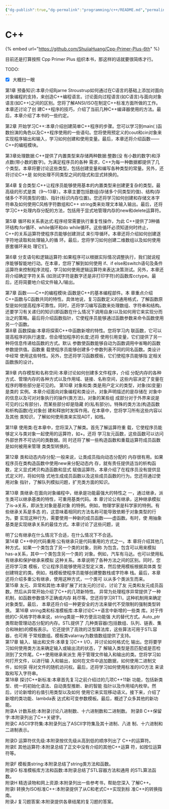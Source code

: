 ```yaml
---
{"dg-publish":true,"dg-permalink":"programming/c++/README.md","permalink":"/programming/c++/README.md/"}
---
```



# C++

{% embed url="https://github.com/ShujiaHuang/Cpp-Primer-Plus-6th" %}

目前还是打算按照 Cpp Primer Plus 组织本书，那这样的话就要很简练才行。

TODO:

* [x] 大概扫一眼

第1章 预备知识:本章介绍Bjarne Stroustrup如何通过在C语言的基础上添加对面向对象编程的支持，来创造C++编程语言。讨论面向过程语言(如C语言)与面向对象语言(如C++)之间的区别。您将了解ANSI/ISO在制定C++标准方面所做的工作。本章还讨论了创 建C++程序的技巧，介绍了当前几种C++编译器使用的方法。最后，本章介绍了本书的一些约定。

第2章 开始学习C++:本章介绍创建简单C++程序的步骤。您可以学习到main( )函数扮演的角色以及C++程序使用的一些语句。您将使用预定义的cout和cin对象来实现程序输出和输入，学习如何创建和使用变量。最后，本章还将介绍函数——C++的编程模块。&#x20;

第3章处理数据:C++提供了内置类型来存储两种数据:整数(没 有小数的数字)和浮点数(带小数的数字)。为满足程序员的各种 需求，C++为每一种数据都提供了几个类型。本章将要讨论这些类型，包括创建变量和编写各种类型的常量。另外，还将讨论C++是 如何处理不同类型之间的隐式和显式转换的。

第4章 复合类型:C++让程序员能够使用基本的内置类型来创建更复杂的类型。最高级的形式是类（9～13章）。本章主要包括数组(存储多个同类型的值)、结构(存储多个不同类型的值)、指针(标识内存位置)。您还将学习如何创建和存储文本字符串及如何使用C风格字符数组和C++ string类来处理文本输入输出。最后，还将学习C++处理内存分配的方法，包括用于显式地管理内存的new和delete运算符。

第5章 循环和关系表达式:程序经常需要执行重复性操作，为此 C++提供了3种循环结构:for循环、while循环和do while循环。这些循环必须知道何时终止，C++的关系运算符使程序员能够创建测试 来引导循环。本章还将介绍如何创建逐字符地读取和处理输入的循 环。最后，您将学习如何创建二维数组以及如何使用嵌套循环来处 理它们。

第6章 分支语句和逻辑运算符:如果程序可以根据实际情况调整执行，我们就说程序能够智能地行动。在本章，您将了解到如何使用 if、if else和switch语句及条件运算符来控制程序流程，学习如何使用逻辑运算符来表达决策测试。另外，本章还将介绍确定字符关系 (如测试字符是数字还是非打印字符)的函数库cctype。最后，还将简要地介绍文件输入/输出。

第7章 函数——C++的编程模块:函数是C++的基本编程部件。本 章重点介绍C++函数与C函数共同的特性。具体地说，复习函数定义的通用格式，了解函数原型是如何提高程序可靠性。同时，还将学习编写函数来处理数组、字符串和结构。还要学习有关递归的知识(即函数在什么情况下调用自身)以及如何用它来实现分而治之的策略。最后将介绍函数指针，它使程序员能够通过函数参数来命令函数使用另一个函数。\
第8章 函数探幽:本章将探索C++中函数新增的特性。您将学习内 联函数，它可以提高程序的执行速度，但会增加程序的长度;还将 使用引用变量，它们提供了另一种将信息传递给函数的方式。默认 参数使函数能够自动为函数调用中省略的函数参数提供值。函数重 载使程序员能够创建多个参数列表不同的同名函数。类设计中经常 使用这些特性。另外，您还将学习函数模板，它们使程序员能够指 定相关函数族的设计。

第9章 内存模型和名称空间:本章讨论如何创建多文件程序，介绍 分配内存的各种方式、管理内存的各种方式以及作用域、链接、名称空间，这些内容决定了变量在程序的哪些部分是可见的。 第10章 对象和类:类是用户定义的类型，对象(如变量)是类的 实例。本章介绍面向对象编程和类设计。对象声明描述的是存储在 对象中的信息以及可对对象执行的操作(类方法)。对象的某些组 成部分对于外界来说是可见的(公有部分)，而某些部分却是隐藏 的(私有部分)。特殊的类方法(构造函数和析构函数)在对象创 建和释放时发挥作用。在本章中，您将学习所有这些内容以及其他 类知识，了解如何使用类来实现ADT，如栈。

第11章 使用类:在本章中，您将深入了解类。首先了解运算符重 载，它使程序员能够定义与类对象一起使用的运算符，如+。还将 学习友元函数，这些函数可以访问外部世界不可访问的类数据。同 时还将了解一些构造函数和重载运算符成员函数是如何被用来管理 类类型转换的。

第12章 类和动态内存分配:一般来说，让类成员指向动态分配的 内存很有用。如果程序员在类构造函数中使用new来分配动态内 存，就有责任提供适当的析构函数，定义显式拷贝构造函数和显式 赋值运算符。本章介绍了在程序员没有提供显式定义时，将如何隐 式地生成成员函数以及这些成员函数的行为。您还将通过使用对象 指针，了解队列模拟问题，扩充类方面的知识。

第13章 类继承:在面向对象编程中，继承是功能最强大的特性之 一，通过继承，派生类可以继承基类的特性，可重用基类代码。本 章讨论公有继承，这种继承模拟了is-a关系，即派生对象是基对象 的特例。例如，物理学家是科学家的特例。有些继承关系是多态 的，这意味着相同的方法名称可能导致依赖于对象类型的行为。要 实现这种行为，需要使用一种新的成员函数——虚函数。有时，使 用抽象基类是实现继承关系的最佳方式。本章讨论了这些问题，说

明了公有继承在什么情况下合适，在什么情况下不合适。\
第14章 C++中的代码重用:公有继承只是代码重用的方式之一。本 章将介绍其他几种方式。如果一个类包含了另一个类的对象，则称 为包含。包含可以用来模拟has-a关系，其中一个类包含另一个类的 对象。例如，汽车有马达。也可以使用私有继承和保护继承来模拟 这种关系。本章说明了各种方法之间的区别。同时，您还将学习类 模板，它让程序员能够使用泛型定义类，然后使用模板根据具体类 型创建特定的类。例如，栈模板使程序员能够创建整数栈或字符串 栈。最后，本章还将介绍多重公有继承，使用这种方式，一个类可 以从多个类派生而来。\
第15章 友元、异常和其他:本章扩展了对友元的讨论，讨论了友 元类和友元成员函数。然后从异常开始介绍了C++的几项新特性。 异常为处理程序异常提供了一种机制，如函数参数值不正确或内存 耗尽等。您还将学习RTTI，这种机制用来确定对象类型。最后， 本章还将介绍一种更安全的方法来替代不受限制的强制类型转换。 第16章 string类和标准模板库:本章讨论C++语言中新增的一些类 库。对于传统的C-风格字符串来说，string类是一种方便且功能强 大的替代方式。Auto\_ptr类帮助管理动态分配的内存。STL提供了 几种类容器(包括数组、队列、链表、集合和映射)的模板表示。 它还提供了高效的泛型算法库，这些算法可用于STL容器，也可用 于常规数组。模板类valarray为数值数组提供了支持。\
第17章 输入、输出和文件:本章复习C++ I/O，并讨论如何格式化 输出。您将要学习如何使用类方法来确定输入或输出流的状态，了 解输入类型是否匹配或是否检测到了文件尾。C++使用继承来派生 用于管理文件输入和输出的类。您将学习如何打开文件，以进行输 入和输出，如何在文件中追加数据，如何使用二进制文件，如何获 得对文件的随机访问权。最后，还将学习如何使用标准的I/O方法 来读取和写入字符串。\
第18章 探讨C++新标准:本章首先复习之前介绍过的几项C++11新 功能，包括新类型、统一的初始化语法、自动类型推断、新的智能 指针以及作用域内枚举。然后，讨论新增的右值引用类型以及如何 使用它来实现移动语义。接下来，介绍了新增的类功能、lambda表 达式和可变参数模板。最后，概述了众多其他的新功能。\
附录A 计数系统:本附录讨论八进制数、十六进制数和二进制数。 附录B C++保留字:本附录列出了C++关键字。\
附录C ASCII字符集:本附录列出了ASCII字符集及其十进制、八进 制、十六进制和二进制表示。

附录D 运算符优先级:本附录按优先级从高到低的顺序列出了 C++的运算符。\
附录E 其他运算符:本附录总结了正文中没有介绍的其他C++运算 符，如按位运算符等。

附录F 模板类string:本附录总结了string类方法和函数。\
附录G 标准模板库方法和函数:本附录总结了STL容器方法和通用 的STL算法函数。\
附录H 精选读物和网上资源:本附录列出一些参考书，帮助您深入 了解C++。\
附录I 转换为ISO标准C++:本附录提供了从C和老式C++实现到标 准C++的转换指南。\
附录J 复习题答案:本附录提供各章结尾的复习题的答案。